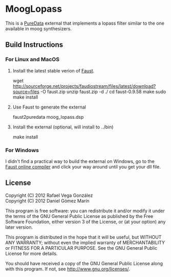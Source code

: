 MoogLopass
===========

This is a [PureData](http://puredata.info) external that implements a lopass filter similar to the one available in moog synthesizers.

Build Instructions
------------------

### For Linux and MacOS

1. Install the latest stable verion of [Faust](http://faust.grame.fr/). 

    wget http://sourceforge.net/projects/faudiostream/files/latest/download?source=files -O faust.zip
    unzip faust.zip -d ./
    cd faust-0.9.58
    make 
    sudo make install

2. Use Faust to generate the external

    faust2puredata moog_lopass.dsp

3. Install the external (optional, will install to ../bin)

    make install

### For Windows

I didn't find a practical way to build the external on Windows, go to the [Faust online compiler](http://faust.grame.fr/compiler/) and click your way around until you get your dll file.

License
-------

Copyright (C) 2012 Rafael Vega González  
Copyright (C) 2012 Daniel Gómez Marín  

This program is free software: you can redistribute it and/or modify
it under the terms of the GNU General Public License as published by
the Free Software Foundation, either version 3 of the License, or
(at your option) any later version.

This program is distributed in the hope that it will be useful,
but WITHOUT ANY WARRANTY; without even the implied warranty of
MERCHANTABILITY or FITNESS FOR A PARTICULAR PURPOSE.  See the
GNU General Public License for more details.

You should have received a copy of the GNU General Public License
along with this program.  If not, see <http://www.gnu.org/licenses/>.
